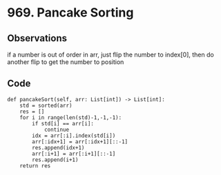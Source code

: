 # 969. Pancake Sorting
## Observations
if a number is out of order in arr, just flip the number to index[0], then do another flip to get the number to position
## Code
```
def pancakeSort(self, arr: List[int]) -> List[int]:
    std = sorted(arr)
    res = []
    for i in range(len(std)-1,-1,-1):
        if std[i] == arr[i]:
            continue
        idx = arr[:i].index(std[i])
        arr[:idx+1] = arr[:idx+1][::-1]
        res.append(idx+1)
        arr[:i+1] = arr[:i+1][::-1]
        res.append(i+1)
    return res
```


